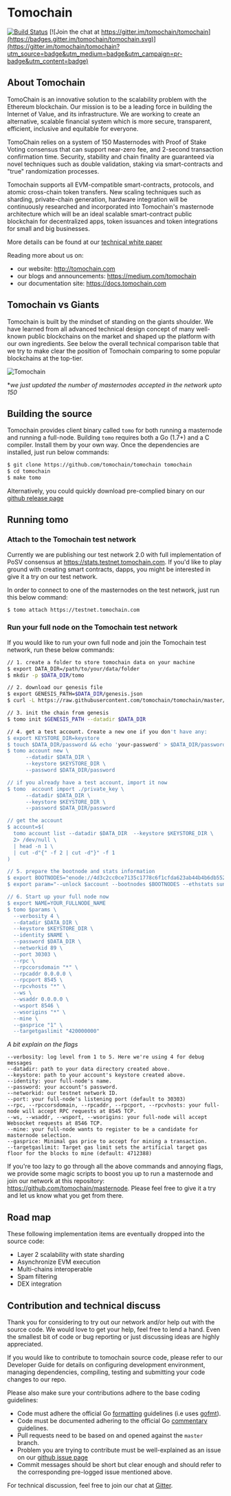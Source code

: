 # Tomochain

[![Build Status](https://travis-ci.org/tomochain/tomochain.svg?branch=master)](https://travis-ci.org/tomochain/tomochain) [![Join the chat at https://gitter.im/tomochain/tomochain](https://badges.gitter.im/tomochain/tomochain.svg)](https://gitter.im/tomochain/tomochain?utm_source=badge&utm_medium=badge&utm_campaign=pr-badge&utm_content=badge)

## About Tomochain

TomoChain is an innovative solution to the scalability problem with the Ethereum blockchain. Our mission is to be a leading force in building the Internet of Value, and its infrastructure. We are working to create an alternative, scalable financial system which is more secure, transparent, efficient, inclusive and equitable for everyone.

TomoChain relies on a system of 150 Masternodes with Proof of Stake Voting consensus that can support near-zero fee, and 2-second transaction confirmation time. Security, stability and chain finality are guaranteed via novel techniques such as double validation, staking via smart-contracts and "true" randomization processes.

Tomochain supports all EVM-compatible smart-contracts, protocols, and atomic cross-chain token transfers. New scaling techniques such as sharding, private-chain generation, hardware integration will be continuously researched and incorporated into Tomochain's masternode architecture which will be an ideal scalable smart-contract public blockchain for decentralized apps, token issuances and token integrations for small and big businesses.

More details can be found at our [technical white paper](https://tomochain.com/docs/technical-whitepaper---1.0.pdf)

Reading more about us on:

- our website: http://tomochain.com
- our blogs and announcements: https://medium.com/tomochain
- our documentation site: https://docs.tomochain.com

## Tomochain vs Giants

Tomochain is built by the mindset of standing on the giants shoulder. We have learned from all advanced technical design concept of many well-known public blockchains on the market and shaped up the platform with our own ingredients. See below the overall technical comparison table that we try to make clear the position of Tomochain comparing to some popular blockchains at the top-tier.

![Tomochain](https://cdn-images-1.medium.com/max/1600/1*LkiIWFHPXh-0Whv3Hm1yMQ.png)

**we just updated the number of masternodes accepted in the network upto 150*

## Building the source

Tomochain provides client binary called `tomo` for both running a masternode and running a full-node. Building `tomo` requires both a Go (1.7+) and a C compiler. Install them by your own way. Once the dependencies are installed, just run below commands:

```bash
$ git clone https://github.com/tomochain/tomochain tomochain
$ cd tomochain
$ make tomo
```

Alternatively, you could quickly download pre-complied binary on our [github release page](https://github.com/tomochain/tomochain/releases)

## Running tomo

### Attach to the Tomochain test network

Currently we are publishing our test network 2.0 with full implementation of PoSV consensus at https://stats.testnet.tomochain.com. If you'd like to play ground with creating smart contracts, dapps, you might be interested in give it a try on our test network.

In order to connect to one of the masternodes on the test network, just run this below command:

```bash
$ tomo attach https://testnet.tomochain.com
```

### Run your full node on the Tomochain test network

If you would like to run your own full node and join the Tomochain test network, run these below commands:

```bash
// 1. create a folder to store tomochain data on your machine
$ export DATA_DIR=/path/to/your/data/folder
$ mkdir -p $DATA_DIR/tomo

// 2. download our genesis file
$ export GENESIS_PATH=$DATA_DIR/genesis.json
$ curl -L https://raw.githubusercontent.com/tomochain/tomochain/master/genesis/testnet.json -o $GENESIS_PATH

// 3. init the chain from genesis
$ tomo init $GENESIS_PATH --datadir $DATA_DIR

// 4. get a test account. Create a new one if you don't have any:
$ export KEYSTORE_DIR=keystore
$ touch $DATA_DIR/password && echo 'your-password' > $DATA_DIR/password
$ tomo account new \
      --datadir $DATA_DIR \
      --keystore $KEYSTORE_DIR \
      --password $DATA_DIR/password

// if you already have a test account, import it now
$ tomo  account import ./private_key \
      --datadir $DATA_DIR \
      --keystore $KEYSTORE_DIR \
      --password $DATA_DIR/password

// get the account
$ account=$(
  tomo account list --datadir $DATA_DIR  --keystore $KEYSTORE_DIR \
  2> /dev/null \
  | head -n 1 \
  | cut -d"{" -f 2 | cut -d"}" -f 1
)

// 5. prepare the bootnode and stats information
$ export BOOTNODES="enode://4d3c2cc0ce7135c1778c6f1cfda623ab44b4b6db55289543d48ecfde7d7111fd420c42174a9f2fea511a04cf6eac4ec69b4456bfaaae0e5bd236107d3172b013@52.221.28.223:30301,enode://298780104303fcdb37a84c5702ebd9ec660971629f68a933fd91f7350c54eea0e294b0857f1fd2e8dba2869fcc36b83e6de553c386cf4ff26f19672955d9f312@13.251.101.216:30301,enode://46dba3a8721c589bede3c134d755eb1a38ae7c5a4c69249b8317c55adc8d46a369f98b06514ecec4b4ff150712085176818d18f59a9e6311a52dbe68cff5b2ae@13.250.94.232:30301"
$ export param="--unlock $account --bootnodes $BOOTNODES --ethstats sun:anna-coal-flee-carrie-zip-hhhh-tarry-laue-felon-rhine@stats.testnet.tomochain.com:443"

// 6. Start up your full node now
$ export NAME=YOUR_FULLNODE_NAME
$ tomo $params \
  --verbosity 4 \
  --datadir $DATA_DIR \
  --keystore $KEYSTORE_DIR \
  --identity $NAME \
  --password $DATA_DIR \
  --networkid 89 \
  --port 30303 \
  --rpc \
  --rpccorsdomain "*" \
  --rpcaddr 0.0.0.0 \
  --rpcport 8545 \
  --rpcvhosts "*" \
  --ws \
  --wsaddr 0.0.0.0 \
  --wsport 8546 \
  --wsorigins "*" \
  --mine \
  --gasprice "1" \
  --targetgaslimit "420000000"
```

*A bit explain on the flags*

```
--verbosity: log level from 1 to 5. Here we're using 4 for debug messages
--datadir: path to your data directory created above.
--keystore: path to your account's keystore created above.
--identity: your full-node's name.
--password: your account's password.
--networkid: our testnet network ID.
--port: your full-node's listening port (default to 30303)
--rpc, --rpccorsdomain, --rpcaddr, --rpcport, --rpcvhosts: your full-node will accept RPC requests at 8545 TCP.
--ws, --wsaddr, --wsport, --wsorigins: your full-node will accept Websocket requests at 8546 TCP.
--mine: your full-node wants to register to be a candidate for masternode selection.
--gasprice: Minimal gas price to accept for mining a transaction.
--targetgaslimit: Target gas limit sets the artificial target gas floor for the blocks to mine (default: 4712388)
```

If you're too lazy to go through all the above commands and annoying flags, we provide some magic scripts to boost you up to run a masternode and join our network at this repository: https://github.com/tomochain/masternode. Please feel free to give it a try and let us know what you get from there.

## Road map

These following implementation items are eventually dropped into the source code:

- Layer 2 scalability with state sharding
- Asynchronize EVM execution
- Multi-chains interoperable
- Spam filtering
- DEX integration

## Contribution and technical discuss

Thank you for considering to try out our network and/or help out with the source code. We would love to get your help, feel free to lend a hand. Even the smallest bit of code or bug reporting or just discussing ideas are highly appreciated.

If you would like to contribute to tomochain source code, please refer to our Developer Guide for details on configuring development environment, managing dependencies, compiling, testing and submitting your code changes to our repo.

Please also make sure your contributions adhere to the base coding guidelines:

- Code must adhere the official Go [formatting](https://golang.org/doc/effective_go.html#formatting) guidelines (i.e uses [gofmt](https://golang.org/cmd/gofmt/)).
- Code must be documented adhering to the official Go [commentary](https://golang.org/doc/effective_go.html#commentary) guidelines.
- Pull requests need to be based on and opened against the `master` branch.
- Problem you are trying to contribute must be well-explained as an issue on our [github issue page](https://github.com/tomochain/tomochain/issues)
- Commit messages should be short but clear enough and should refer to the corresponding pre-logged issue mentioned above.

For technical discussion, feel free to join our chat at [Gitter](https://gitter.im/tomochain/tomochain).
